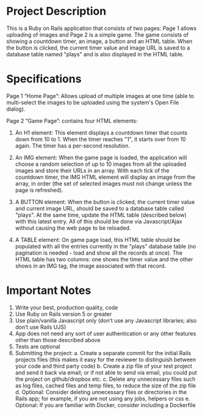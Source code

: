 # Project Description
This is a Ruby on Rails application that consists of two pages: Page 1 allows uploading of images and Page 2 is a simple game.
The game consists of showing a countdown timer, an image, a button and an HTML table.
When the button is clicked, the current timer value and image URL is saved to a database table named "plays" and is also displayed in the HTML table.
# Specifications
Page 1 “Home Page”: Allows upload of multiple images at one time (able to multi-select the images to be uploaded using the system's Open File dialog).

Page 2 “Game Page”: contains four HTML elements:

1. An H1 element: This element displays a countdown timer that counts down from 10 to 1. When
the timer reaches "1", it starts over from 10 again. The timer has a per-second resolution.

1. An IMG element: When the game page is loaded, the application will choose a random selection
of up to 10 images from all the uploaded images and store their URLs in an array. With each tick
of the countdown timer, the IMG HTML element will display an image from the array, in order (the
set of selected images must not change unless the page is refreshed).

1. A BUTTON element: When the button is clicked, the current timer value and current image
URL, should be saved to a database table called "plays". At the same time, update the HTML
table (described below) with this latest entry. All of this should be done via Javascript/Ajax
without causing the web page to be reloaded.

1. A TABLE element: On game page load, this HTML table should be populated with all the
entries currently in the "plays" database table (no pagination is needed - load and show all the
records at once). The HTML table has two columns: one shows the timer value and the other
shows in an IMG tag, the image associated with that record.
# Important Notes
1. Write your best, production quality, code
2. Use Ruby on Rails version 5 or greater
3. Use plain/vanilla Javascript only (don’t use any Javascript libraries; also don’t use Rails
UJS)
4. App does not need any sort of user authentication or any other features other than those
described above
5. Tests are optional
6. Submitting the project:
a. Create a separate commit for the initial Rails projects files (this makes it easy for
the reviewer to distinguish between your code and third party code)
b. Create a zip file of your test project and send it back via email; or if not able to
send via email, you could put the project on github/dropbox etc.
c. Delete any unnecessary files such as log files, cached files and temp files, to
reduce the size of the zip file
d. Optional: Consider deleting unnecessary files or directories in the Rails app; for
example, if you are not using any jobs, helpers or css
e. Optional: If you are familiar with Docker, consider including a Dockerfile
